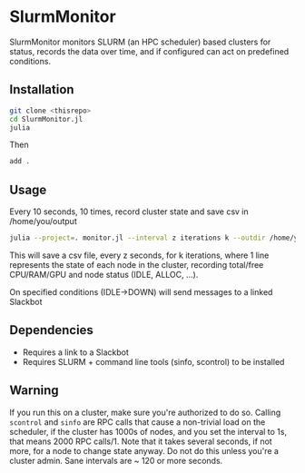 # SlurmMonitor

SlurmMonitor monitors SLURM (an HPC scheduler) based clusters for status, records the data over time, and if configured can act on predefined conditions.

## Installation
```bash
git clone <thisrepo>
cd SlurmMonitor.jl
julia
```
Then
```julia
add .
```


## Usage
Every 10 seconds, 10 times, record cluster state and save csv in /home/you/output
```bash
julia --project=. monitor.jl --interval z iterations k --outdir /home/you/output
```
This will save a csv file, every z seconds, for k iterations, where 1 line represents the state of each node in the cluster, recording total/free CPU/RAM/GPU and node status (IDLE, ALLOC, ...). 

On specified conditions (IDLE->DOWN) will send messages to a linked Slackbot


## Dependencies
- Requires a link to a Slackbot
- Requires SLURM + command line tools (sinfo, scontrol) to be installed



## Warning
If you run this on a cluster, make sure you're authorized to do so. Calling `scontrol` and `sinfo` are RPC calls that cause a non-trivial load on the scheduler, if the cluster has 1000s of nodes, and you set the interval to 1s, that means 2000 RPC calls/1.
Note that it takes several seconds, if not more, for a node to change state anyway.
Do not do this unless you're a cluster admin.
Sane intervals are ~ 120 or more seconds.
